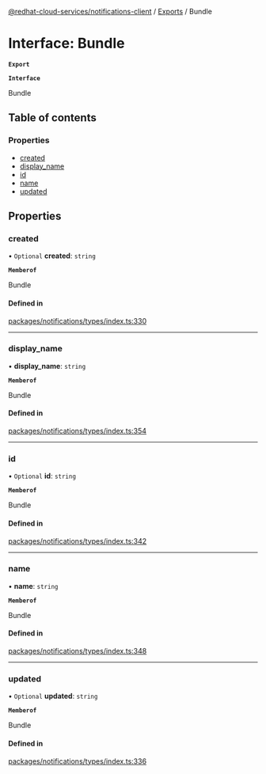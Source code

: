 [@redhat-cloud-services/notifications-client](../README.md) / [Exports](../modules.md) / Bundle

# Interface: Bundle

**`Export`**

**`Interface`**

Bundle

## Table of contents

### Properties

- [created](Bundle.md#created)
- [display\_name](Bundle.md#display_name)
- [id](Bundle.md#id)
- [name](Bundle.md#name)
- [updated](Bundle.md#updated)

## Properties

### created

• `Optional` **created**: `string`

**`Memberof`**

Bundle

#### Defined in

[packages/notifications/types/index.ts:330](https://github.com/RedHatInsights/javascript-clients/blob/master/packages/notifications/types/index.ts#L330)

___

### display\_name

• **display\_name**: `string`

**`Memberof`**

Bundle

#### Defined in

[packages/notifications/types/index.ts:354](https://github.com/RedHatInsights/javascript-clients/blob/master/packages/notifications/types/index.ts#L354)

___

### id

• `Optional` **id**: `string`

**`Memberof`**

Bundle

#### Defined in

[packages/notifications/types/index.ts:342](https://github.com/RedHatInsights/javascript-clients/blob/master/packages/notifications/types/index.ts#L342)

___

### name

• **name**: `string`

**`Memberof`**

Bundle

#### Defined in

[packages/notifications/types/index.ts:348](https://github.com/RedHatInsights/javascript-clients/blob/master/packages/notifications/types/index.ts#L348)

___

### updated

• `Optional` **updated**: `string`

**`Memberof`**

Bundle

#### Defined in

[packages/notifications/types/index.ts:336](https://github.com/RedHatInsights/javascript-clients/blob/master/packages/notifications/types/index.ts#L336)
